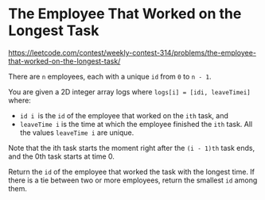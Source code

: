 # The Employee That Worked on the Longest Task

https://leetcode.com/contest/weekly-contest-314/problems/the-employee-that-worked-on-the-longest-task/

There are `n` employees, each with a unique `id` from `0` to `n - 1`.

You are given a 2D integer array logs where `logs[i] = [idi, leaveTimei]` where:

- `id i `is the `id` of the employee that worked on the `ith` task, and
- `leaveTime i` is the time at which the employee finished the `ith` task. All the values `leaveTime i` are unique.

Note that the ith task starts the moment right after the `(i - 1)th` task ends, and the 0th task starts at time 0.

Return the `id` of the employee that worked the task with the longest time. If there is a tie between two or more employees, return the smallest `id` among them.
